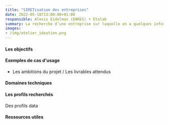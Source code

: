 ```yaml
---
title: "SIRETisation des entreprises"
date: 2022-05-18T13:00:00+01:00
responsible: Alexis Eidelman (DARES) + Etalab
summary: La recherche d’une entreprise sur laquelle on a quelques informations souvent imprécises ou incertaines dans une base de données de référence est d’autant plus facile que cette base de données de référence contient des informations sectorielles, géographiques, administratives qui aident à trancher des idenficiations ambigues. Or les Administrations produisent généralement en interne des tableaux structurés contenant des listes d’entreprises (exhaustif ou non) et de métadonnées qui pourraient être utilisé à cette fin. 
images: 
- /img/atelier_ideation.png
---
```


#### Les objectifs

#### Exemples de cas d'usage

* Les ambitions du projet / Les livrables attendus 

#### Domaines techniques

#### Les profils recherchés

Des profils data

#### Ressources utiles

